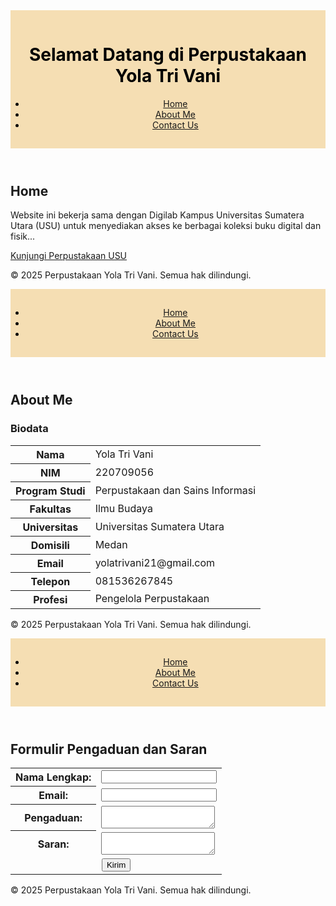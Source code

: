<html lang="id">
<head>
    <meta charset="UTF-8">
    <meta name="viewport" content="width=device-width, initial-scale=1.0">
    <title>Home - Perpustakaan Yola Tri Vani</title>
    <style>
        header {
            background-color: #D2B48C; /* Warna coksu */
            color: black;
            padding: 15px 0;
            text-align: center;
        }
    </style>
</head>
<body>
    <header>
        <div class="container">
            <h1>Selamat Datang di Perpustakaan Yola Tri Vani</h1>
            <nav>
                <ul>
                    <li><a href="index.html">Home</a></li>
                    <li><a href="about.html">About Me</a></li>
                    <li><a href="contact.html">Contact Us</a></li>
                </ul>
            </nav>
        </div>
    </header>
    <section>
        <div class="container">
            <h2>Home</h2>
            <p>Website ini bekerja sama dengan Digilab Kampus Universitas Sumatera Utara (USU) untuk menyediakan akses ke berbagai koleksi buku digital dan fisik...</p>
            <p><a href="https://library.usu.ac.id/" target="_blank">Kunjungi Perpustakaan USU</a></p>
        </div>
    </section>
    <footer>
        <div class="container">
            <p>&copy; 2025 Perpustakaan Yola Tri Vani. Semua hak dilindungi.</p>
        </div>
    </footer>
</body>
</html>

<!-- about.html (About Me Page) -->
<!DOCTYPE html>
<html lang="id">
<head>
    <meta charset="UTF-8">
    <meta name="viewport" content="width=device-width, initial-scale=1.0">
    <title>About Me - Perpustakaan Yola Tri Vani</title>
    <style>
        header {
            background-color: #F5DEB3; /* Warna cream */
            color: black;
            padding: 15px 0;
            text-align: center;
        }
    </style>
</head>
<body>
    <header>
        <div class="container">
            <nav>
                <ul>
                    <li><a href="index.html">Home</a></li>
                    <li><a href="about.html">About Me</a></li>
                    <li><a href="contact.html">Contact Us</a></li>
                </ul>
            </nav>
        </div>
    </header>
    <section>
        <div class="container">
            <h2>About Me</h2>
            <h3>Biodata</h3>
            <table>
                <tr><th>Nama</th><td>Yola Tri Vani</td></tr>
                <tr><th>NIM</th><td>220709056</td></tr>
                <tr><th>Program Studi</th><td>Perpustakaan dan Sains Informasi</td></tr>
                <tr><th>Fakultas</th><td>Ilmu Budaya</td></tr>
                <tr><th>Universitas</th><td>Universitas Sumatera Utara</td></tr>
                <tr><th>Domisili</th><td>Medan</td></tr>
                <tr><th>Email</th><td>yolatrivani21@gmail.com</td></tr>
                <tr><th>Telepon</th><td>081536267845</td></tr>
                <tr><th>Profesi</th><td>Pengelola Perpustakaan</td></tr>
            </table>
        </div>
    </section>
    <footer>
        <div class="container">
            <p>&copy; 2025 Perpustakaan Yola Tri Vani. Semua hak dilindungi.</p>
        </div>
    </footer>
</body>
</html>

<!-- contact.html (Contact Us Page) -->
<!DOCTYPE html>
<html lang="id">
<head>
    <meta charset="UTF-8">
    <meta name="viewport" content="width=device-width, initial-scale=1.0">
    <title>Contact Us - Perpustakaan Yola Tri Vani</title>
    <style>
        header {
            background-color: #F5DEB3; /* Warna cream */
            color: black;
            padding: 15px 0;
            text-align: center;
        }
    </style>
</head>
<body>
    <header>
        <div class="container">
            <nav>
                <ul>
                    <li><a href="index.html">Home</a></li>
                    <li><a href="about.html">About Me</a></li>
                    <li><a href="contact.html">Contact Us</a></li>
                </ul>
            </nav>
        </div>
    </header>
    <section>
        <div class="container">
            <h2>Formulir Pengaduan dan Saran</h2>
            <form action="#" method="POST">
                <table>
                    <tr>
                        <th><label for="name">Nama Lengkap:</label></th>
                        <td><input type="text" id="name" name="name" required></td>
                    </tr>
                    <tr>
                        <th><label for="email">Email:</label></th>
                        <td><input type="email" id="email" name="email" required></td>
                    </tr>
                    <tr>
                        <th><label for="complaint">Pengaduan:</label></th>
                        <td><textarea id="complaint" name="complaint"></textarea></td>
                    </tr>
                    <tr>
                        <th><label for="suggestion">Saran:</label></th>
                        <td><textarea id="suggestion" name="suggestion"></textarea></td>
                    </tr>
                    <tr>
                        <td colspan="2" style="text-align: center;"><button type="submit">Kirim</button></td>
                    </tr>
                </table>
            </form>
        </div>
    </section>
    <footer>
        <div class="container">
            <p>&copy; 2025 Perpustakaan Yola Tri Vani. Semua hak dilindungi.</p>
        </div>
    </footer>
</body>
</html>
